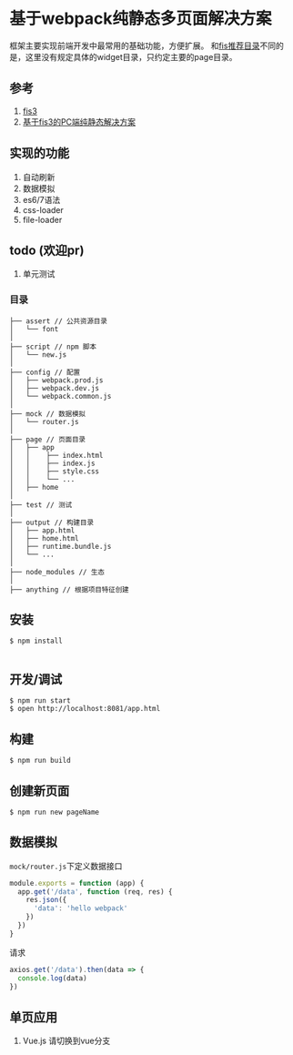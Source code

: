# 基于webpack纯静态多页面解决方案
框架主要实现前端开发中最常用的基础功能，方便扩展。
和[fis推荐目录](https://github.com/fex-team/fis3-solutions/blob/master/intro.md#目录规范-1)不同的是，这里没有规定具体的widget目录，只约定主要的page目录。

## 参考
1. [fis3](http://fex-team.github.io/fis3/index.html)
2. [基于fis3的PC端纯静态解决方案](https://github.com/fancyboynet/fis3-www-demo)

## 实现的功能
1. 自动刷新
2. 数据模拟
3. es6/7语法
4. css-loader
5. file-loader

## todo (欢迎pr)
1. 单元测试

### 目录

```
├── assert // 公共资源目录
│   └── font
│
├── script // npm 脚本
│   └── new.js
│
├── config // 配置
│   ├── webpack.prod.js
│   ├── webpack.dev.js
│   └── webpack.common.js
│
├── mock // 数据模拟
│   └── router.js
│
├── page // 页面目录
│   ├── app
│   │    ├── index.html
│   │    ├── index.js
│   │    ├── style.css
│   │    └── ...
│   ├── home
│
├── test // 测试
│
├── output // 构建目录
│   ├── app.html
│   ├── home.html
│   ├── runtime.bundle.js
│   └── ...
│
├── node_modules // 生态
│
├── anything // 根据项目特征创建

```
## 安装

```
$ npm install
    
```

## 开发/调试
```$xslt
$ npm run start
$ open http://localhost:8081/app.html
```

## 构建
```$xslt
$ npm run build
```

## 创建新页面
```$xslt
$ npm run new pageName
```

## 数据模拟
`mock/router.js`下定义数据接口
```js
module.exports = function (app) {
  app.get('/data', function (req, res) {
    res.json({
      'data': 'hello webpack'
    })
  })
}
```
请求
```js
axios.get('/data').then(data => {
  console.log(data)
})
```

## 单页应用
1. Vue.js 请切换到vue分支
